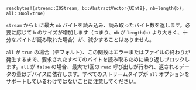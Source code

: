 ```
readbytes!(stream::IOStream, b::AbstractVector{UInt8}, nb=length(b); all::Bool=true)
```

`stream` から `b` に最大 `nb` バイトを読み込み、読み取ったバイト数を返します。必要に応じて `b` のサイズが増加します（つまり、`nb` が `length(b)` より大きく、十分なバイトが読み取れた場合）が、減少することはありません。

`all` が `true` の場合（デフォルト）、この関数はエラーまたはファイルの終わりが発生するまで、要求されたすべてのバイトを読み取るために繰り返しブロックします。`all` が `false` の場合、最大で1回の `read` 呼び出しが行われ、返されるデータの量はデバイスに依存します。すべてのストリームタイプが `all` オプションをサポートしているわけではないことに注意してください。
